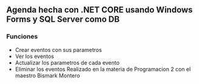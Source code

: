 ## Agenda hecha con .NET CORE usando Windows Forms y SQL Server como DB
### Funciones
  - Crear eventos con sus parametros
  - Ver los eventos
  - Actualizar los parametros de cada evento
  - Eliminar los eventos
Realizado en la materia de Programacion 2 con el maestro Bismark Montero
